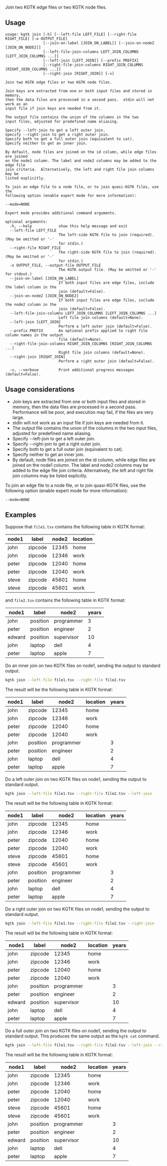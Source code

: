 
Join two KGTK edge files or two KGTK node files.

## Usage
```
usage: kgtk join [-h] [--left-file LEFT_FILE] [--right-file RIGHT_FILE] [-o OUTPUT_FILE]
                 [--join-on-label [JOIN_ON_LABEL]] [--join-on-node2 [JOIN_ON_NODE2]]
                 [--left-file-join-columns LEFT_JOIN_COLUMNS [LEFT_JOIN_COLUMNS ...]]
                 [--left-join [LEFT_JOIN]] [--prefix PREFIX]
                 [--right-file-join-columns RIGHT_JOIN_COLUMNS [RIGHT_JOIN_COLUMNS ...]]
                 [--right-join [RIGHT_JOIN]] [-v]

Join two KGTK edge files or two KGTK node files.

Join keys are extracted from one or both input files and stored in memory,
then the data files are processed in a second pass.  stdin will not work as an
input file if join keys are needed from it.

The output file contains the union of the columns in the two
input files, adjusted for predefined name aliasing.

Specify --left-join to get a left outer join.
Specify --right-join to get a right outer join.
Specify both to get a full outer join (equivalent to cat).
Specify neither to get an inner join.

By default, node files are joined on the id column, while edge files are joined
on the node1 column. The label and node2 columns may be added to the edge file
join criteria.  Alternatively, the left and right file join columns may be
listed explicitly.

To join an edge file to a node file, or to join quasi-KGTK files, use the
following option (enable expert mode for more information):

--mode=NONE

Expert mode provides additional command arguments.

optional arguments:
  -h, --help            show this help message and exit
  --left-file LEFT_FILE
                        The left-side KGTK file to join (required). (May be omitted or '-'
                        for stdin.)
  --right-file RIGHT_FILE
                        The right-side KGTK file to join (required). (May be omitted or '-'
                        for stdin.)
  -o OUTPUT_FILE, --output-file OUTPUT_FILE
                        The KGTK output file. (May be omitted or '-' for stdout.)
  --join-on-label [JOIN_ON_LABEL]
                        If both input files are edge files, include the label column in the
                        join (default=False).
  --join-on-node2 [JOIN_ON_NODE2]
                        If both input files are edge files, include the node2 column in the
                        join (default=False).
  --left-file-join-columns LEFT_JOIN_COLUMNS [LEFT_JOIN_COLUMNS ...]
                        Left file join columns (default=None).
  --left-join [LEFT_JOIN]
                        Perform a left outer join (default=False).
  --prefix PREFIX       An optional prefix applied to right file column names in the output
                        file (default=None).
  --right-file-join-columns RIGHT_JOIN_COLUMNS [RIGHT_JOIN_COLUMNS ...]
                        Right file join columns (default=None).
  --right-join [RIGHT_JOIN]
                        Perform a right outer join (default=False).

  -v, --verbose         Print additional progress messages (default=False).
```
## Usage considerations

* Join keys are extracted from one or both input files and stored in memory, then the data files are processed in a second pass.  Performance will be poor, and execution may fail, if the files are very large.
* stdin will not work as an input file if join keys are needed from it.
* The output file contains the union of the columns in the two
input files, adjusted for predefined name aliasing.
* Specify --left-join to get a left outer join.
* Specify --right-join to get a right outer join.
* Specify both to get a full outer join (equivalent to cat).
* Specify neither to get an inner join.
* By default, node files are joined on the id column, while edge files are joined on the node1 column. The label and node2 columns may be added to the edge file join  criteria.  Alternatively, the left and right file join columns may be
  listed explicitly.

To join an edge file to a node file, or to join quasi-KGTK files, use the
following option (enable expert mode for more information):

```
--mode=NONE
```

## Examples

Suppose that `file1.tsv` contains the following table in KGTK format:

| node1 | label   | node2 | location |
| ----- | ------- | ----- | -------- |
| john  | zipcode | 12345 | home     |
| john  | zipcode | 12346 | work     |
| peter | zipcode | 12040 | home     |
| peter | zipcode | 12040 | work     |
| steve | zipcode | 45601 | home     |
| steve | zipcode | 45601 | work     |

and `file2.tsv` contains the following table in KGTK format:

| node1  | label    | node2      | years |
| ------ | -------- | ---------- | ----- |
| john   | position | programmer | 3     |
| peter  | position | engineer   | 2     |
| edward | position | supervisor | 10    |
| john   | laptop   | dell       | 4     |
| peter  | laptop   | apple      | 7     |

Do an inner join on two KGTK files on node1, sending the output to standard output.

```bash
kgtk join --left-file file1.tsv --right-file file2.tsv
```

The result will be the following table in KGTK format:

| node1 | label    | node2      | location | years |
| ----- | -------- | ---------- | -------- | ----- |
| john  | zipcode  | 12345      | home     |       |
| john  | zipcode  | 12346      | work     |       |
| peter | zipcode  | 12040      | home     |       |
| peter | zipcode  | 12040      | work     |       |
| john  | position | programmer |          | 3     |
| peter | position | engineer   |          | 2     |
| john  | laptop   | dell       |          | 4     |
| peter | laptop   | apple      |          | 7     |


Do a left outer join on two KGTK files on node1, sending the output to standard output.

```bash
kgtk join --left-file file1.tsv --right-file file2.tsv --left-join
```

The result will be the following table in KGTK format:

| node1 | label    | node2      | location | years |
| ----- | -------- | ---------- | -------- | ----- |
| john  | zipcode  | 12345      | home     |       |
| john  | zipcode  | 12346      | work     |       |
| peter | zipcode  | 12040      | home     |       |
| peter | zipcode  | 12040      | work     |       |
| steve | zipcode  | 45601      | home     |       |
| steve | zipcode  | 45601      | work     |       |
| john  | position | programmer |          | 3     |
| peter | position | engineer   |          | 2     |
| john  | laptop   | dell       |          | 4     |
| peter | laptop   | apple      |          | 7     |


Do a right outer join on two KGTK files on node1, sending the output to standard output.

```bash
kgtk join --left-file file1.tsv --right-file file2.tsv --right-join
```

The result will be the following table in KGTK format:

| node1  | label    | node2      | location | years |
| ------ | -------- | ---------- | -------- | ----- |
| john   | zipcode  | 12345      | home     |       |
| john   | zipcode  | 12346      | work     |       |
| peter  | zipcode  | 12040      | home     |       |
| peter  | zipcode  | 12040      | work     |       |
| john   | position | programmer |          | 3     |
| peter  | position | engineer   |          | 2     |
| edward | position | supervisor |          | 10    |
| john   | laptop   | dell       |          | 4     |
| peter  | laptop   | apple      |          | 7     |

Do a full outer join on two KGTK files on node1, sending the output to standard output.
This produces the same output as the `kgtk cat` command.

```bash
kgtk join --left-file file1.tsv --right-file file2.tsv --left-join --right-join
```

The result will be the following table in KGTK format:

| node1  | label    | node2      | location | years |
| ------ | -------- | ---------- | -------- | ----- |
| john   | zipcode  | 12345      | home     |       |
| john   | zipcode  | 12346      | work     |       |
| peter  | zipcode  | 12040      | home     |       |
| peter  | zipcode  | 12040      | work     |       |
| steve  | zipcode  | 45601      | home     |       |
| steve  | zipcode  | 45601      | work     |       |
| john   | position | programmer |          | 3     |
| peter  | position | engineer   |          | 2     |
| edward | position | supervisor |          | 10    |
| john   | laptop   | dell       |          | 4     |
| peter  | laptop   | apple      |          | 7     |

